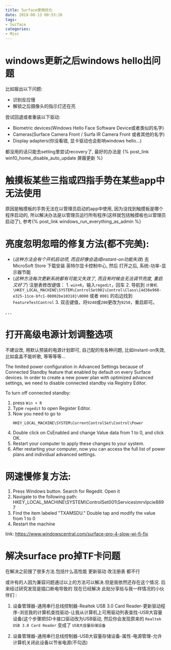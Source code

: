 ```yaml
---
title: Surface使用优化
date: 2019-08-13 00:53:26
tags:
- Surface
categories:
- Misc
---
```



# windows更新之后windows hello出问题

比如报出以下问题:
- 识别反应慢
- 解锁之后摄像头的指示灯还在亮

尝试回退或者重装以下驱动:
- Biometric devices(Windows Hello Face Software Device或者类似的名字)
- Cameras(Surface Camera Front / Surfa IR Camera Front 或者其他的名字)
- Display adapters(你没看错, 显卡驱动也会影响windows hello...)

都没用的话只能去setting里尝试recovery了, 最好的办法是 {% post_link win10_home_disable_auto_update 屏蔽更新 %}

# 触摸板某些三指或四指手势在某些app中无法使用

原因是触摸板的手势无法在以管理员启动的app中使用, 因为没找到触摸板是哪个程序启动的, 所以解决办法是以管理员运行所有程序(这样就包括触摸板也以管理员启动了), 参考{% post_link windows_run_everything_as_admin %}


# 亮度忽明忽暗的修复方法(都不完美):

- (*这种方法会有个开机启动项, 而且好像会造成instant-on功能失效*) 去 MicroSoft Store 下载安装 英特尔显卡控制中心, 然后 打开之后, 系统-功率-显示器节能
- (*这种方法每次更新系统都有可能又失效了, 而且有时候会无法调节亮度, 重启又好了*) 注册表修改键值：
	1\. `win+R`，输入`regedit`，回车
	2\. 导航到 `计算机\HKEY_LOCAL_MACHINE\SYSTEM\ControlSet001\Control\Class\{4d36e968-e325-11ce-bfc1-08002be10318}\0000` 或者 `0001` 的右边找到`FeatureTestControl`
	3\. 双击键值，将`9240`或`200`更改为`9250`，重启即可。

**. . .**<!-- more -->


# 打开高级电源计划调整选项

不建议改, 用默认预装的电源计划即可, 自己配的有各种问题, 比如instant-on失效, 比如盒盖不能听歌, 等等等等...

The limited power configuration in Advanced Settings because of Connected Standby feature that enabled by default on every Surface devices. In order to create a new power plan with optimized advanced settings, we need to disable connected standby via Registry Editor.

To turn off connected standby:

1. press `Win + R`
2. Type `regedit` to open Register Editor. 
3. Now you need to go to 
   ```
   HKEY_LOCAL_MACHINE\SYSTEM\CurrentControlSet\Control\Power
   ```
4. Double click on CsEnabled and change Value data from 1 to 0, and click OK.
5. Restart your computer to apply these changes to your system.
6. After restarting your computer, now you can access the full list of power plans and individual advanced settings.

	
# 网速慢修复方法:

1. Press Windows button. Search for Regedit. Open it
2. Navigate to the following path: HKEY_LOCAL_MACHINE\SYSTEM\ControlSet001\Services\mrvlpcie8897
3. Find the item labeled "TXAMSDU." Double tap and modify the value from 1 to 0
4. Restart the machine

link: https://www.windowscentral.com/surface-pro-4-slow-wi-fi-fix


# 解决surface pro掉TF卡问题

在解决之前搜了很多方法.包括什么高性能 更新驱动 改注册表 都不行

或许有的人因为兼容问题通过以上的方法可以解决.但是我依然还存在这个情况. 后来经过研究发现是插口断电导致的 现在已经解决 此贴分享给与我一样情况的小伙伴们 :

1. 设备管理器-通用串行总线控制器-Realtek USB 3.0 Card Reader-更新驱动程序-浏览我的计算机查找驱动-让我从计算机上可用驱动列表查找-USB大容量设备(这个步骤把SD卡接口驱动改为USB驱动, 然后你会发现原来的 `Realtek USB 3.0 Card Reader` 变成了 `USB大容量存储设备`

2. 设备管理器-通用串行总线控制器-USB大容量存储设备-属性-电源管理-允许计算机关闭此设备以节省电源(不勾选)